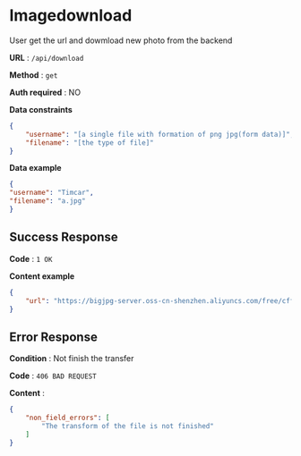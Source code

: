 # Imagedownload

User get the url and dowmload new photo from the backend

**URL** : `/api/download`

**Method** : `get`

**Auth required** : NO

**Data constraints**

```json
{
    "username": "[a single file with formation of png jpg(form data)]",
    "filename": "[the type of file]"
}
```

**Data example**

```json
{
"username": "Timcar",
"filename": "a.jpg"
}
```

## Success Response

**Code** : `1 OK`

**Content example**

```json
{
    "url": "https://bigjpg-server.oss-cn-shenzhen.aliyuncs.com/free/cff075e78fa91edaf3ea67f3cd5752cf_1_-1_art.jpg"
}
```

## Error Response

**Condition** : Not finish the transfer

**Code** : `406 BAD REQUEST`

**Content** :

```json
{
    "non_field_errors": [
        "The transform of the file is not finished"
    ]
}
```

